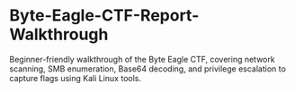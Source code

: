 # Byte-Eagle-CTF-Report-Walkthrough
Beginner-friendly walkthrough of the Byte Eagle CTF, covering network scanning, SMB enumeration, Base64 decoding, and privilege escalation to capture flags using Kali Linux tools.
